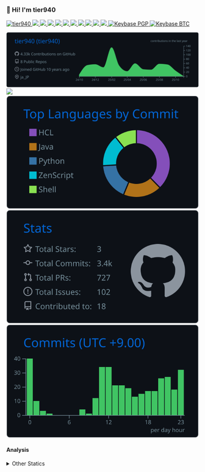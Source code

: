 ### 👋 Hi! I'm tier940

<p align="left"> 
  <a href="https://github.com/tier940/tier940/">
    <img src="https://komarev.com/ghpvc/?username=tier940" alt="tier940" />
  </a>
  <a href="http://twitter.com/tier940">
    <img height="20" src="https://img.shields.io/twitter/follow/tier940?label=Twitter&logo=twitter&style=flat" />
  </a>
  <a href="https://github.com/tier940">
    <img height="20" src="https://img.shields.io/github/followers/tier940?label=follow&logo=github&style=flat" />
  </a>
  <a href="https://www.reddit.com/user/tier940">
    <img height="20" src="https://img.shields.io/reddit/user-karma/combined/tier940?label=Reddit&logo=reddit&style=flat" />
  </a>
  <a href="https://stackoverflow.com/users/17317833/tier940">
    <img height="20" src="https://img.shields.io/stackexchange/stackoverflow/r/17317833?label=StackOverflow&logo=stack-overflow&style=flat" />
  </a>
  <a href="https://zenn.dev/tier940">
    <img height="20" src="https://zenn.badge.nikaera.com/s/tier940/likes" />
  </a>
  <a href="https://zenn.dev/tier940">
    <img height="20" src="https://zenn.badge.nikaera.com/s/tier940/followers" />
  </a>
  <a href="https://zenn.dev/tier940">
    <img height="20" src="https://zenn.badge.nikaera.com/s/tier940/articles" />
  </a>
  <a href="http://qiita.com/tier940">
    <img height="20" src="https://qiita-badge.apiapi.app/s/tier940/posts.svg" />
  </a>
  <a href="http://qiita.com/tier940">
    <img height="20" src="https://qiita-badge.apiapi.app/s/tier940/contributions.svg" />
  </a>
  <a href="https://github.com/tier940/tier940/">
    <img height="20" src="https://github.com/tier940/tier940/actions/workflows/main.yml/badge.svg" />
  </a>
  <a href="https://keybase.io/tier940">
    <img alt="Keybase PGP" src="https://img.shields.io/keybase/pgp/tier940">
  </a>
  <a href="https://keybase.io/tier940">
    <img alt="Keybase BTC" src="https://img.shields.io/keybase/btc/tier940">
  </a>
</p>

[![](https://raw.githubusercontent.com/tier940/tier940/main/profile-summary-card-output/github_dark/0-profile-details.svg)](https://github.com/vn7n24fzkq/github-profile-summary-cards)
[![](https://raw.githubusercontent.com/tier940/tier940/main/profile-summary-card-output/github_dark/1-repos-per-language.svg)](https://github.com/vn7n24fzkq/github-profile-summary-cards) [![](https://raw.githubusercontent.com/tier940/tier940/main/profile-summary-card-output/github_dark/2-most-commit-language.svg)](https://github.com/vn7n24fzkq/github-profile-summary-cards)
[![](https://raw.githubusercontent.com/tier940/tier940/main/profile-summary-card-output/github_dark/3-stats.svg)](https://github.com/vn7n24fzkq/github-profile-summary-cards) [![](https://raw.githubusercontent.com/tier940/tier940/main/profile-summary-card-output/github_dark/4-productive-time.svg)](https://github.com/vn7n24fzkq/github-profile-summary-cards)


#### Analysis
<!-- <img height="150" src="https://github.com/tier940/tier940/blob/master/images/stat.svg" alt="Alternative Text"/> -->

<details>
  <summary>Other Statics</summary>
  <!--START_SECTION:waka-->
![Code Time](http://img.shields.io/badge/Code%20Time-5%2C234%20hrs%205%20mins-blue)

**🐱 My GitHub Data** 

> 📦 45.6 kB Used in GitHub's Storage 
 > 
> 💼 Opted to Hire
 > 
> 📜 13 Public Repositories 
 > 
> 🔑 6 Private Repositories 
 > 
**I'm an Early 🐤** 

```text
🌞 Morning                2438 commits        ████░░░░░░░░░░░░░░░░░░░░░   16.38 % 
🌆 Daytime                5477 commits        █████████░░░░░░░░░░░░░░░░   36.80 % 
🌃 Evening                5442 commits        █████████░░░░░░░░░░░░░░░░   36.57 % 
🌙 Night                  1526 commits        ███░░░░░░░░░░░░░░░░░░░░░░   10.25 % 
```
📅 **I'm Most Productive on Saturday** 

```text
Monday                   1528 commits        ███░░░░░░░░░░░░░░░░░░░░░░   10.27 % 
Tuesday                  2372 commits        ████░░░░░░░░░░░░░░░░░░░░░   15.94 % 
Wednesday                1808 commits        ███░░░░░░░░░░░░░░░░░░░░░░   12.15 % 
Thursday                 1534 commits        ███░░░░░░░░░░░░░░░░░░░░░░   10.31 % 
Friday                   2136 commits        ████░░░░░░░░░░░░░░░░░░░░░   14.35 % 
Saturday                 2821 commits        █████░░░░░░░░░░░░░░░░░░░░   18.95 % 
Sunday                   2684 commits        █████░░░░░░░░░░░░░░░░░░░░   18.03 % 
```


📊 **This Week I Spent My Time On** 

```text
🕑︎ Time Zone: Asia/Tokyo

💬 Programming Languages: 
Other                    33 hrs 18 mins      ██████████████████░░░░░░░   73.28 % 
Markdown                 4 hrs 5 mins        ██░░░░░░░░░░░░░░░░░░░░░░░   08.99 % 
Java                     3 hrs 12 mins       ██░░░░░░░░░░░░░░░░░░░░░░░   07.05 % 
YAML                     3 hrs 5 mins        ██░░░░░░░░░░░░░░░░░░░░░░░   06.81 % 
JSON                     20 mins             ░░░░░░░░░░░░░░░░░░░░░░░░░   00.75 % 

🔥 Editors: 
Chrome                   30 hrs 47 mins      █████████████████░░░░░░░░   67.76 % 
VS Code                  6 hrs 25 mins       ████░░░░░░░░░░░░░░░░░░░░░   14.14 % 
Edge                     5 hrs 43 mins       ███░░░░░░░░░░░░░░░░░░░░░░   12.58 % 
IntelliJ IDEA            2 hrs 30 mins       █░░░░░░░░░░░░░░░░░░░░░░░░   05.52 % 

💻 Operating System: 
Windows                  39 hrs 5 mins       ██████████████████████░░░   86.00 % 
Linux                    6 hrs 21 mins       ████░░░░░░░░░░░░░░░░░░░░░   14.00 % 
```

**I Mostly Code in Java** 

```text
Java                     13 repos            ████████████░░░░░░░░░░░░░   48.15 % 
ZenScript                3 repos             ███░░░░░░░░░░░░░░░░░░░░░░   11.11 % 
HCL                      2 repos             ██░░░░░░░░░░░░░░░░░░░░░░░   07.41 % 
Shell                    2 repos             ██░░░░░░░░░░░░░░░░░░░░░░░   07.41 % 
Python                   2 repos             ██░░░░░░░░░░░░░░░░░░░░░░░   07.41 % 
```



**Timeline**

![Lines of Code chart](https://raw.githubusercontent.com/tier940/tier940/main/assets/bar_graph.png)


 Last Updated on 17/02/2025 00:08:09 UTC
<!--END_SECTION:waka-->
</details>
